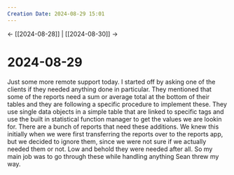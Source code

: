 ```yaml
---
Creation Date: 2024-08-29 15:01
---
```


<- [[2024-08-28]] | [[2024-08-30]]  ->

# 2024-08-29
Just some more remote support today. I started off by asking one of the clients if they needed anything done in particular. They mentioned that some of the reports need a sum or average total at the bottom of their tables and they are following a specific procedure to implement these. They use single data objects in a simple table that are linked to specific tags and use the built in statistical function manager to get the values we are lookin for. There are a bunch of reports that need these additions. We knew this initially when we were first transferring the reports over to the reports app, but we decided to ignore them, since we were not sure if we actually needed them or not. Low and behold they were needed after all. So my main job was to go through these while handling anything Sean threw my way.